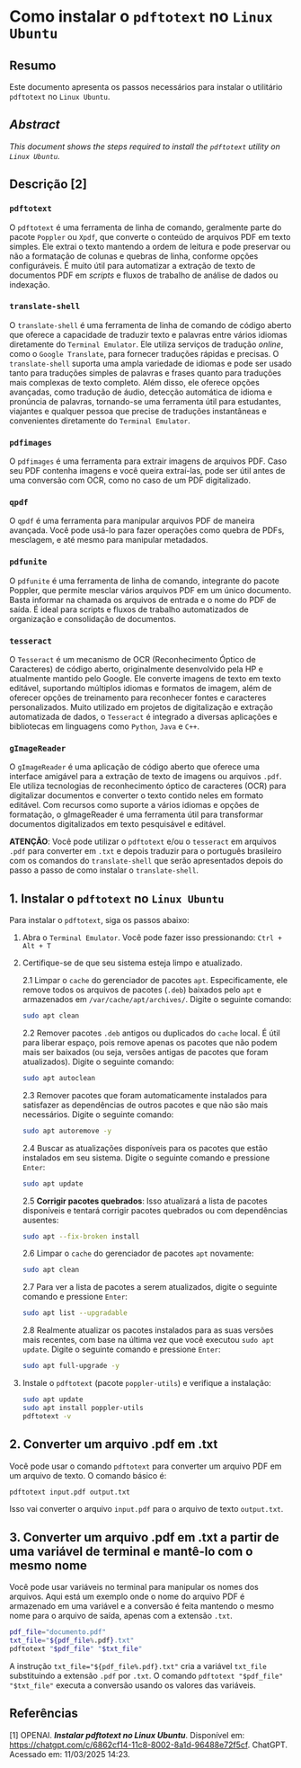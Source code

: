 # Como instalar o `pdftotext` no `Linux Ubuntu`

## Resumo

Este documento apresenta os passos necessários para instalar o utilitário `pdftotext` no `Linux Ubuntu`.

## _Abstract_

_This document shows the steps required to install the `pdftotext` utility on `Linux Ubuntu`._

## Descrição [2]

### `pdftotext`

O `pdftotext` é uma ferramenta de linha de comando, geralmente parte do pacote `Poppler` ou `Xpdf`, que converte o conteúdo de arquivos PDF em texto simples. Ele extrai o texto mantendo a ordem de leitura e pode preservar ou não a formatação de colunas e quebras de linha, conforme opções configuráveis. É muito útil para automatizar a extração de texto de documentos PDF em _scripts_ e fluxos de trabalho de análise de dados ou indexação.

### `translate-shell`

O `translate-shell` é uma ferramenta de linha de comando de código aberto que oferece a capacidade de traduzir texto e palavras entre vários idiomas diretamente do `Terminal Emulator`. Ele utiliza serviços de tradução _online_, como o `Google Translate`, para fornecer traduções rápidas e precisas. O `translate-shell` suporta uma ampla variedade de idiomas e pode ser usado tanto para traduções simples de palavras e frases quanto para traduções mais complexas de texto completo. Além disso, ele oferece opções avançadas, como tradução de áudio, detecção automática de idioma e pronúncia de palavras, tornando-se uma ferramenta útil para estudantes, viajantes e qualquer pessoa que precise de traduções instantâneas e convenientes diretamente do `Terminal Emulator`.

### `pdfimages`

O `pdfimages` é uma ferramenta para extrair imagens de arquivos PDF. Caso seu PDF contenha imagens e você queira extraí-las, pode ser útil antes de uma conversão com OCR, como no caso de um PDF digitalizado.

### `qpdf`

O `qpdf` é uma ferramenta para manipular arquivos PDF de maneira avançada. Você pode usá-lo para fazer operações como quebra de PDFs, mesclagem, e até mesmo para manipular metadados.

### `pdfunite`

O `pdfunite` é uma ferramenta de linha de comando, integrante do pacote Poppler, que permite mesclar vários arquivos PDF em um único documento. Basta informar na chamada os arquivos de entrada e o nome do PDF de saída. É ideal para scripts e fluxos de trabalho automatizados de organização e consolidação de documentos.

### `tesseract`

O `Tesseract` é um mecanismo de OCR (Reconhecimento Óptico de Caracteres) de código aberto, originalmente desenvolvido pela HP e atualmente mantido pelo Google. Ele converte imagens de texto em texto editável, suportando múltiplos idiomas e formatos de imagem, além de oferecer opções de treinamento para reconhecer fontes e caracteres personalizados. Muito utilizado em projetos de digitalização e extração automatizada de dados, o `Tesseract` é integrado a diversas aplicações e bibliotecas em linguagens como `Python`, `Java` e `C++`.

### `gImageReader`

O `gImageReader` é uma aplicação de código aberto que oferece uma interface amigável para a extração de texto de imagens ou arquivos `.pdf`. Ele utiliza tecnologias de reconhecimento óptico de caracteres (OCR) para digitalizar documentos e converter o texto contido neles em formato editável. Com recursos como suporte a vários idiomas e opções de formatação, o gImageReader é uma ferramenta útil para transformar documentos digitalizados em texto pesquisável e editável.

**ATENÇÃO**: Você pode utilizar o `pdftotext` e/ou o `tesseract` em arquivos `.pdf` para converter em `.txt` e depois traduzir para o português brasileiro com os comandos do `translate-shell` que serão apresentados depois do passo a passo de como instalar o `translate-shell`.

## 1. Instalar o `pdftotext` no `Linux Ubuntu`

Para instalar o `pdftotext`, siga os passos abaixo:

1. Abra o `Terminal Emulator`. Você pode fazer isso pressionando: `Ctrl + Alt + T`

2. Certifique-se de que seu sistema esteja limpo e atualizado.

    2.1 Limpar o `cache` do gerenciador de pacotes `apt`. Especificamente, ele remove todos os arquivos de pacotes (`.deb`) baixados pelo `apt` e armazenados em `/var/cache/apt/archives/`. Digite o seguinte comando:
    ```bash
    sudo apt clean
    ```

    2.2 Remover pacotes `.deb` antigos ou duplicados do `cache` local. É útil para liberar espaço, pois remove apenas os pacotes que não podem mais ser baixados (ou seja, versões antigas de pacotes que foram atualizados). Digite o seguinte comando:
    ```bash
    sudo apt autoclean
    ```

    2.3 Remover pacotes que foram automaticamente instalados para satisfazer as dependências de outros pacotes e que não são mais necessários. Digite o seguinte comando:
    ```bash
    sudo apt autoremove -y
    ```

    2.4 Buscar as atualizações disponíveis para os pacotes que estão instalados em seu sistema. Digite o seguinte comando e pressione `Enter`:
    ```bash
    sudo apt update
    ```

    2.5 **Corrigir pacotes quebrados**: Isso atualizará a lista de pacotes disponíveis e tentará corrigir pacotes quebrados ou com dependências ausentes:
    ```bash
    sudo apt --fix-broken install
    ```

    2.6 Limpar o `cache` do gerenciador de pacotes `apt` novamente:
    ```bash
    sudo apt clean
    ```

    2.7 Para ver a lista de pacotes a serem atualizados, digite o seguinte comando e pressione `Enter`:
    ```bash
    sudo apt list --upgradable
    ```

    2.8 Realmente atualizar os pacotes instalados para as suas versões mais recentes, com base na última vez que você executou `sudo apt update`. Digite o seguinte comando e pressione `Enter`:
    ```bash
    sudo apt full-upgrade -y
    ```

3. Instale o `pdftotext` (pacote `poppler-utils`) e verifique a instalação:
    ```bash
    sudo apt update
    sudo apt install poppler-utils
    pdftotext -v
    ```


## 2. Converter um arquivo .pdf em .txt

Você pode usar o comando `pdftotext` para converter um arquivo PDF em um arquivo de texto. O comando básico é:
```bash
pdftotext input.pdf output.txt
```
Isso vai converter o arquivo `input.pdf` para o arquivo de texto `output.txt`.

## 3. Converter um arquivo .pdf em .txt a partir de uma variável de terminal e mantê-lo com o mesmo nome

Você pode usar variáveis no terminal para manipular os nomes dos arquivos. Aqui está um exemplo onde o nome do arquivo PDF é armazenado em uma variável e a conversão é feita mantendo o mesmo nome para o arquivo de saída, apenas com a extensão `.txt`.
```bash
pdf_file="documento.pdf"
txt_file="${pdf_file%.pdf}.txt"
pdftotext "$pdf_file" "$txt_file"
```
A instrução `txt_file="${pdf_file%.pdf}.txt"` cria a variável `txt_file` substituindo a extensão `.pdf` por `.txt`. O comando `pdftotext "$pdf_file" "$txt_file"` executa a conversão usando os valores das variáveis.

## Referências

[1] OPENAI. ***Instalar pdftotext no Linux Ubuntu***. Disponível em: <https://chatgpt.com/c/6862cf14-11c8-8002-8a1d-96488e72f5cf>. ChatGPT. Acessado em: 11/03/2025 14:23.
